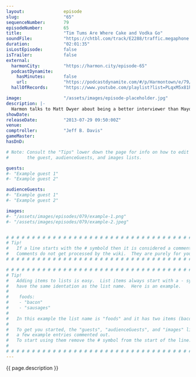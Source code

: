 ```yaml
---
layout:               episode
slug:                 "65"
sequenceNumber:       79
episodeNumber:        65
title:                "Tim Tums Are Where Cake and Vodka Go"
soundFile:            "https://chtbl.com/track/E2288/traffic.megaphone.fm/STA7540490285.mp3?updated=1555529172"
duration:             "02:01:35"
isLostEpisode:        false
isTrailer:            false
external:
  harmonCity:         "https://harmon.city/episode-65"
  podcastDynamite:
    hasMinutes:       false
    url:              "https://podcastdynamite.com/#/p/Harmontown/e/79/65"
  hallOfRecords:      "https://www.youtube.com/playlist?list=PLqxM5x81hNOaa-A5jhYPcmQVg1igKPY5f"

image:                "/assets/images/episode-placeholder.jpg"
description: |-
  Harmon talks to Matt Dwyer about being a better interviewer than Mayor Harmon, who no longer needs to be good at anything because he survived an endoscopy. In D&D: Frost Giant politics.
showDate:             
releaseDate:          "2013-07-29 09:50:00Z"
venue:                
comptroller:          "Jeff B. Davis"
gameMaster:           
hasDnD:               

# Note: Consult the "Tips" lower down the page for info on how to edit
#       the guest, audienceGuests, and images lists.

guests:
#- "Example guest 1"
#- "Example guest 2"

audienceGuests:
#- "Example guest 1"
#- "Example guest 2"

images:
#- "/assets/images/episodes/079/example-1.png"
#- "/assets/images/episodes/079/example-2.jpeg"


# # # # # # # # # # # # # # # # # # # # # # # # # # # # # # # # # # # # # # # # # # # # #
# Tip!
#   If a line starts with the # symbold then it is considered a comment.
#   Comments do not get processed by the wiki.  They are purely for your information.
# # # # # # # # # # # # # # # # # # # # # # # # # # # # # # # # # # # # # # # # # # # # #

# # # # # # # # # # # # # # # # # # # # # # # # # # # # # # # # # # # # # # # # # # # # #
# Tip!
#   Adding items to lists is easy.  List items always start with a - symbol and have
#   have the same identation as the list name.  Here is an example.
#
#    foods:
#    - "bacon"
#    - "sausages"
#
#   In this example the list name is "foods" and it has two items (bacon, and sausages).
#
#   To get you started, the "guests", "audienceGuests", and "images" lists below have
#   a few example entries commented out.
#   To start using them remove the # symbol from the start of the line.
#
# # # # # # # # # # # # # # # # # # # # # # # # # # # # # # # # # # # # # # # # # # # # #
---
```


<!-- The episode description will be rendered here -->
{{ page.description }}

<!-- Add your content BELOW here -->
<!-- vvvvvvvvvvvvvvvvvvvvvvvvvvv -->




<!-- ^^^^^^^^^^^^^^^^^^^^^^^^^^^ -->
<!-- Add your content ABOVE here -->

<!-- The episode gallery will be rendered here -->